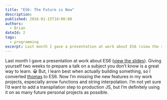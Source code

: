 ```yaml
---
title: "ES6: The Future is Now"
description: 
published: 2016-01-15T18:00:00
authors:
  - Brian
dateId: 2
tags: 
  - programming
excerpt: Last month I gave a presentation at work about ES6 (view the slides). Giving yourself two weeks to prepare a talk on a subject you don’t know is a great way to learn. 😀
---
```

Last month I gave a presentation at work about ES6 ([view the slides](http://slides.com/briankoser/deck)). Giving yourself two weeks to prepare a talk on a subject you don’t know is a great way to learn. 😀 But, I learn best when actually building something, so I converted [thomas](http://github.com/briankoser/thomas) to ES6. Now I’m missing the new features in my work projects, especially arrow functions and string interpolation. I’m not yet sure I’d want to add a transpilation step to production JS, but I’m definitely using it on as many future personal projects as possible.